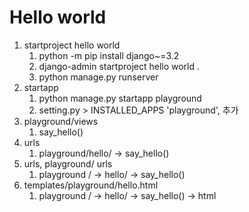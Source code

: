 # Hello world
1. startproject hello world
   1. python -m pip install django~=3.2
   2. django-admin startproject hello world .
   3. python manage.py runserver
2. startapp
   1. python manage.py startapp playground
   2. setting.py > INSTALLED_APPS 'playground', 추가
3. playground/views
   1. say_hello()
4. urls
   1. playground/hello/ -> say_hello()
5. urls, playground/ urls
   1. playground / -> hello/ -> say_hello()
6. templates/playground/hello.html
   1. playground / -> hello/ -> say_hello() -> html